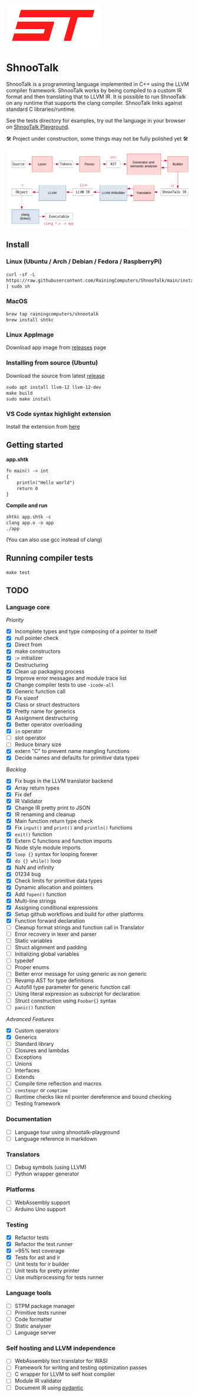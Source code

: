 ![](logo.png)

# ShnooTalk 

ShnooTalk is a programming language implemented in C++ using the LLVM compiler framework. ShnooTalk works by being compiled to a custom IR format and then translating that to LLVM IR. It is possible to run ShnooTalk on any runtime that supports the clang compiler. ShnooTalk links against standard C libraries/runtime.

See the tests directory for examples, try out the language in your browser on [ShnooTalk Playground](https://rainingcomputers.github.io/shnootalk-playground/).

🛠️ Project under construction, some things may not be fully polished yet 🛠️

![](blockdiag.png)

## Install

### Linux (Ubuntu / Arch / Debian / Fedora / RaspberryPi)
```
curl -sf -L https://raw.githubusercontent.com/RainingComputers/ShnooTalk/main/install.sh | sudo sh
```

### MacOS

```
brew tap rainingcomputers/shnootalk
brew install shtkc
```

### Linux AppImage

Download app image from [releases](https://github.com/RainingComputers/ShnooTalk/releases) page

### Installing from source (Ubuntu)
Download the source from latest [release](https://github.com/RainingComputers/ShnooTalk/releases)
```
sudo apt install llvm-12 llvm-12-dev
make build
sudo make install
```

### VS Code syntax highlight extension

Install the extension from [here](https://marketplace.visualstudio.com/items?itemName=RainingComputers.shnootalk-vscode) 

## Getting started

**app.shtk**
```
fn main() -> int
{
    println("Hello world")
    return 0
}
```

**Compile and run**
```
shtkc app.shtk -c
clang app.o -o app
./app
```
(You can also use gcc instead of clang)

## Running compiler tests

```
make test
```

## TODO

### Language core

*Priority*
- [x] Incomplete types and type composing of a pointer to itself
- [x] null pointer check
- [x] Direct from
- [x] make constructors
- [x] := initializer
- [x] Destructuring
- [x] Clean up packaging process
- [x] Improve error messages and module trace list
- [x] Change compiler tests to use `-icode-all`
- [x] Generic function call
- [x] Fix sizeof
- [x] Class or struct destructors
- [x] Pretty name for generics
- [x] Assignment destructuring
- [x] Better operator overloading
- [x] `in` operator
- [ ] slot operator
- [ ] Reduce binary size
- [x] extern "C" to prevent name mangling functions
- [x] Decide names and defaults for primitive data types

*Backlog*
- [x] Fix bugs in the LLVM translator backend
- [x] Array return types
- [x] Fix def
- [x] IR Validator
- [x] Change IR pretty print to JSON
- [x] IR renaming and cleanup
- [x] Main function return type check
- [x] Fix `input()` and `print()` and `println()` functions
- [x] `exit()` function
- [x] Extern C functions and function imports
- [x] Node style module imports
- [x] `loop {}` syntax for looping forever
- [x] `do {} while()` loop
- [x] NaN and infinity
- [x] 01234 bug
- [x] Check limits for primitive data types
- [x] Dynamic allocation and pointers
- [x] Add `fopen()` function
- [x] Multi-line strings
- [x] Assigning conditional expressions
- [x] Setup github workflows and build for other platforms
- [x] Function forward declaration
- [ ] Cleanup format strings and function call in Translator
- [ ] Error recovery in lexer and parser
- [ ] Static variables
- [ ] Struct alignment and padding
- [ ] Initializing global variables
- [ ] typedef
- [ ] Proper enums
- [ ] Better error message for using generic as non generic
- [ ] Revamp AST for type definitions
- [ ] Autofill type parameter for generic function call
- [ ] Using literal expression as subscript for declaration
- [ ] Struct construction using `Foobar{}` syntax
- [ ] `panic()` function

*Advanced Features*

- [x] Custom operators
- [x] Generics
- [ ] Standard library
- [ ] Closures and lambdas
- [ ] Exceptions
- [ ] Unions
- [ ] Interfaces
- [ ] Extends
- [ ] Compile time reflection and macros
- [ ] `constexpr` or `comptime`
- [ ] Runtime checks like nil pointer dereference and bound checking
- [ ] Testing framework

### Documentation

- [ ] Language tour using shnootalk-playground
- [ ] Language reference in markdown

### Translators

- [ ] Debug symbols (using LLVM)
- [ ] Python wrapper generator

### Platforms

- [ ] WebAssembly support
- [ ] Arduino Uno support

### Testing
- [x] Refactor tests
- [x] Refactor the test runner 
- [x] ~95% test coverage
- [x] Tests for ast and ir
- [ ] Unit tests for ir builder
- [ ] Unit tests for pretty printer
- [ ] Use multiprocessing for tests runner

### Language tools

- [ ] STPM package manager
- [ ] Primitive tests runner
- [ ] Code formatter
- [ ] Static analyser
- [ ] Language server

### Self hosting and LLVM independence

- [ ] WebAssembly text translator for WASI
- [ ] Framework for writing and testing optimization passes
- [ ] C wrapper for LLVM to self host compiler
- [ ] Module IR validator
- [ ] Document IR using [pydantic](https://pydantic-docs.helpmanual.io/)
